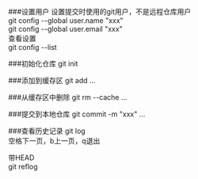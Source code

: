###设置用户
设置提交时使用的git用户，不是远程仓库用户  
git config --global user.name "xxx"  
git config --global user.email "xxx"  
查看设置  
git config --list

###初始化仓库
git init  

###添加到缓存区
git add <file>...

###从缓存区中删除
git rm --cache <file>...

###提交到本地仓库
git commit -m "xxx" <file>...

###查看历史记录
git log  
空格下一页，b上一页，q退出  

带HEAD   
git reflog 






